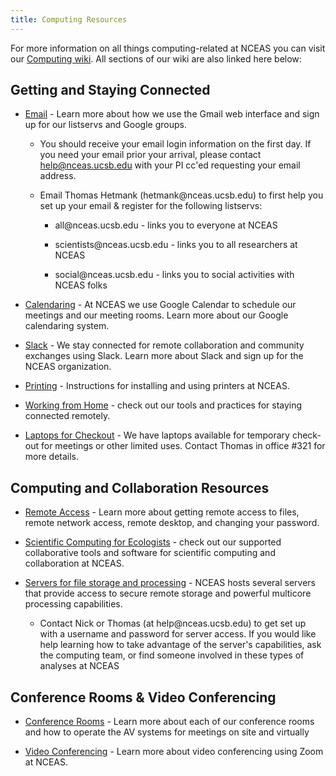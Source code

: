 ```yaml
---
title: Computing Resources
---
```


For more information on all things computing-related at NCEAS you can visit our [Computing wiki](https://pages.github.nceas.ucsb.edu/NCEAS/Computing/). All sections of our wiki are also linked here below:

## Getting and Staying Connected

-   [Email](https://pages.github.nceas.ucsb.edu/NCEAS/Computing/email.html) - Learn more about how we use the Gmail web interface and sign up for our listservs and Google groups.

    -   You should receive your email login information on the first day. If you need your email prior your arrival, please contact [help\@nceas.ucsb.edu](mailto:help@nceas.ucsb.edu) with your PI cc'ed requesting your email address.

    -   Email Thomas Hetmank (hetmank\@nceas.ucsb.edu) to first help you set up your email & register for the following listservs:

        -   all\@nceas.ucsb.edu - links you to everyone at NCEAS

        -   scientists\@nceas.ucsb.edu - links you to all researchers at NCEAS

        -   social\@nceas.ucsb.edu - links you to social activities with NCEAS folks

-   [Calendaring](https://pages.github.nceas.ucsb.edu/NCEAS/Computing/calendaring.html) - At NCEAS we use Google Calendar to schedule our meetings and our meeting rooms. Learn more about our Google calendaring system.

-   [Slack](https://pages.github.nceas.ucsb.edu/NCEAS/Computing/chat_room_setup.html) - We stay connected for remote collaboration and community exchanges using Slack. Learn more about Slack and sign up for the NCEAS organization.

-   [Printing](https://pages.github.nceas.ucsb.edu/NCEAS/Computing/installing_printer_drivers.html) - Instructions for installing and using printers at NCEAS.

-   [Working from Home](https://pages.github.nceas.ucsb.edu/NCEAS/Computing/working_from_home.html) - check out our tools and practices for staying connected remotely.

-   [Laptops for Checkout](https://pages.github.nceas.ucsb.edu/NCEAS/Computing/laptops_for_checkout.html) - We have laptops available for temporary check-out for meetings or other limited uses. Contact Thomas in office #321 for more details.

## Computing and Collaboration Resources

-   [Remote Access](https://pages.github.nceas.ucsb.edu/NCEAS/Computing/remote_access.html) - Learn more about getting remote access to files, remote network access, remote desktop, and changing your password.

-   [Scientific Computing for Ecologists](https://pages.github.nceas.ucsb.edu/NCEAS/Computing/scientific_computing_for_ecologists.html) - check out our supported collaborative tools and software for scientific computing and collaboration at NCEAS.

-   [Servers for file storage and processing](https://pages.github.nceas.ucsb.edu/NCEAS/Computing/high_performance_computing.html) - NCEAS hosts several servers that provide access to secure remote storage and powerful multicore processing capabilities.

    -   Contact Nick or Thomas (at help\@nceas.ucsb.edu) to get set up with a username and password for server access. If you would like help learning how to take advantage of the server's capabilities, ask the computing team, or find someone involved in these types of analyses at NCEAS

## Conference Rooms & Video Conferencing

-   [Conference Rooms](https://pages.github.nceas.ucsb.edu/NCEAS/Computing/conference_rooms.html) - Learn more about each of our conference rooms and how to operate the AV systems for meetings on site and virtually

-   [Video Conferencing](https://goo.gl/S5Th7W) - Learn more about video conferencing using Zoom at NCEAS.
